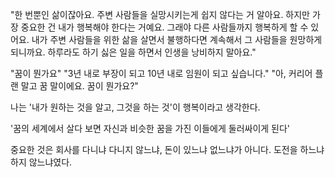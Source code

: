 "한 번뿐인 삶이잖아요. 주변 사람들을 실망시키는게 쉽지 않다는 거 알아요.
하지만 가장 중요한 건 내가 행복해야 한다는 거예요. 그래야 다른 사람들까지
행복하게 할 수 있어요. 내가 주변 사람들을 위한 삶을 살면서 불행하다면 계속해서
그 사람들을 원망하게 되니까요. 하루라도 하기 싫은 일을 하면서 인생을 낭비하지 말아요."

"꿈이 뭔가요"
"3년 내로 부장이 되고 10년 내로 임원이 되고 싶습니다."
"아, 커리어 플랜 말고 꿈 말이에요. 꿈이 뭔가요?"

나는 '내가 원하는 것을 알고, 그것을 하는 것'이 행복이라고 생각한다.

'꿈의 세계에서 살다 보면 자신과 비슷한 꿈을 가진 이들에게 둘러싸이게 된다'

중요한 것은 회사를 다니냐 다니지 않느냐, 돈이 있느냐 없느냐가 아니다.
도전을 하느냐 하지 않느냐였다.
